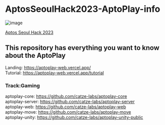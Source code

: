 # AptosSeoulHack2023-AptoPlay-info <br/>

![image](https://user-images.githubusercontent.com/65929678/216216243-440bcb5c-5052-4946-9cad-47a98842e363.png)

[Aptos Seoul Hack 2023](https://aptosfoundation.org/events/seoul-hack-2023)

## This repository has everything you want to know about the AptoPlay<br/>
Landing: https://aptoplay-web.vercel.app/ <br/>
Tutorial: https://aptoplay-web.vercel.app/tutorial <br/>

### **Track:Gaming**<br/>
aptoplay-core: https://github.com/catze-labs/aptoplay-core <br/>
aptoplay-server: https://github.com/catze-labs/aptoplay-server <br/>
aptoplay-web: https://github.com/catze-labs/aptoplay-web <br/>
aptoplay-move: https://github.com/catze-labs/aptoplay-move <br/>
aptoplay-unity: https://github.com/catze-labs/aptoplay-unity-public <br/>
